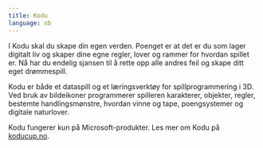 ```yaml
---
title: Kodu
language: nb
---
```


I Kodu skal du skape din egen verden. Poenget er at det er du som lager digitalt
liv og skaper dine egne regler, lover og rammer for hvordan spillet er. Nå har
du endelig sjansen til å rette opp alle andres feil og skape ditt eget
drømmespill.

Kodu er både et dataspill og et læringsverktøy for spillprogrammering i 3D. Ved
bruk av bildeikoner programmerer spilleren karakterer, objekter, regler,
bestemte handlingsmønstre, hvordan vinne og tape, poengsystemer og digitale
naturlover.

Kodu fungerer kun på Microsoft-produkter. Les mer om Kodu på [koducup.no](http://www.koducup.no).
